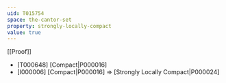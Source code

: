 ```yaml
---
uid: T015754
space: the-cantor-set
property: strongly-locally-compact
value: true
---
```

[[Proof]]

* [T000648] [Compact|P000016]
* [I000006] [Compact|P000016] => [Strongly Locally Compact|P000024]

